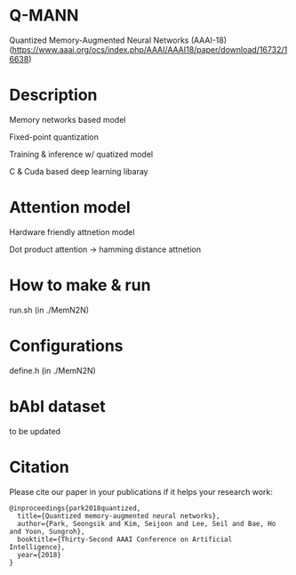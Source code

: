 # Q-MANN
Quantized Memory-Augmented Neural Networks (AAAI-18)
(https://www.aaai.org/ocs/index.php/AAAI/AAAI18/paper/download/16732/16638)

# Description
Memory networks based model


Fixed-point quantization

Training & inference w/ quatized model

C & Cuda based deep learning libaray


# Attention model
Hardware friendly attnetion model

Dot product attention -> hamming distance attnetion


# How to make & run
run.sh (in ./MemN2N)

# Configurations
define.h (in ./MemN2N)

# bAbI dataset
to be updated

# Citation
Please cite our paper in your publications if it helps your research work:

```
@inproceedings{park2018quantized,
  title={Quantized memory-augmented neural networks},
  author={Park, Seongsik and Kim, Seijoon and Lee, Seil and Bae, Ho and Yoon, Sungroh},
  booktitle={Thirty-Second AAAI Conference on Artificial Intelligence},
  year={2018}
}
```

